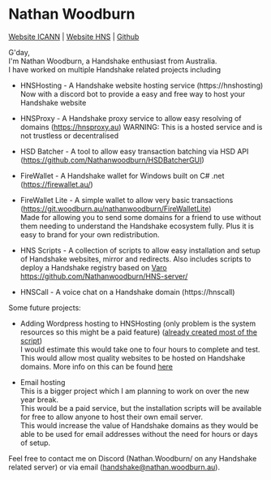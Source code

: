 # Nathan Woodburn

[Website ICANN](https://nathan.woodburn.au) | [Website HNS](https://nathan.woodburn) | [Github](https://github.com/nathanwoodburn)



G'day,  
I'm Nathan Woodburn, a Handshake enthusiast from Australia.  
I have worked on multiple Handshake related projects including
- HNSHosting - A Handshake website hosting service (https://hnshosting)  
Now with a discord bot to provide a easy and free way to host your Handshake website

- HNSProxy - A Handshake proxy service to allow easy resolving of domains (https://hnsproxy.au)
WARNING: This is a hosted service and is not trustless or decentralised

- HSD Batcher - A tool to allow easy transaction batching via HSD API (https://github.com/Nathanwoodburn/HSDBatcherGUI)

- FireWallet - A Handshake wallet for Windows built on C# .net (https://firewallet.au/)

- FireWallet Lite - A simple wallet to allow very basic transactions (https://git.woodburn.au/nathanwoodburn/FireWalletLite)  
Made for allowing you to send some domains for a friend to use without them needing to understand the Handshake ecosystem fully. Plus it is easy to brand for your own redistribution.

- HNS Scripts - A collection of scripts to allow easy installation and setup of Handshake websites, mirror and redirects. Also includes scripts to deploy a Handshake registry based on [Varo](https://varo.domains) https://github.com/Nathanwoodburn/HNS-server/

- HNSCall - A voice chat on a Handshake domain (https://hnscall)


Some future projects:
- Adding Wordpress hosting to HNSHosting (only problem is the system resources so this might be a paid feature) ([already created most of the script](https://github.com/Nathanwoodburn/HNS-server/blob/main/wp.sh))  
I would estimate this would take one to four hours to complete and test.  
This would allow most quality websites to be hosted on Handshake domains.
More info on this can be found [here](Wordpress_Hosting.md)

- Email hosting  
This is a bigger project which I am planning to work on over the new year break.  
This would be a paid service, but the installation scripts will be available for free to allow anyone to host their own email server.  
This would increase the value of Handshake domains as they would be able to be used for email addresses without the need for hours or days of setup.



Feel free to contact me on Discord (Nathan.Woodburn/ on any Handshake related server) or via email (handshake@nathan.woodburn.au).